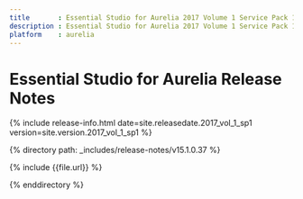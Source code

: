 ```yaml
---
title		: Essential Studio for Aurelia 2017 Volume 1 Service Pack 1 Release Notes
description : Essential Studio for Aurelia 2017 Volume 1 Service Pack 1 Release Notes
platform	: aurelia
---
```


# Essential Studio for Aurelia Release Notes

{% include release-info.html date=site.releasedate.2017_vol_1_sp1 version=site.version.2017_vol_1_sp1 %} 

{% directory path: _includes/release-notes/v15.1.0.37 %}

{% include {{file.url}} %}

{% enddirectory %}